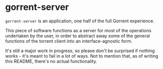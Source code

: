 gorrent-server
==============
`gorrent-server` is an application, one half of the full Gorrent experience.

This piece of software functions as a server for most of the operations undertaken by the user,
in order to abstract away some of the general functions of the torrent client into
an interface-agnostic form.

It's still a major work in progress, so please don't be surprised if
nothing works - it's meant to fail in a lot of ways. Not to mention that,
as of writing this README, there's no actual functionality.

